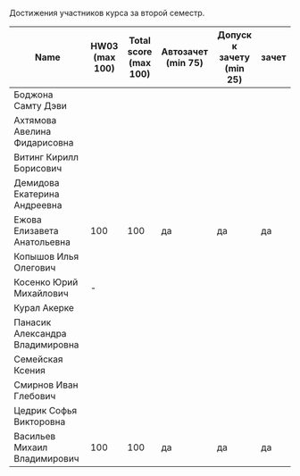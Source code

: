 Достижения участников курса за второй семестр.

| Name | HW03<br />(max 100) | Total score<br />(max 100) | Автозачет<br />(min 75) | Допуск к зачету<br />(min 25) | зачет |
|--------------------|------|--------------------------|--------------------------|-----------------------------|--------------|
| Боджона Самту  Дэви |                     |                            |                         |                               |       |
| Ахтямова  Авелина Фидарисовна |                     |                            |                         |                               |       |
| Витинг Кирилл  Борисович |                     |                            |                         |                               |       |
| Демидова  Екатерина Андреевна |                     |                            |                         |                               |       |
| Ежова  Елизавета Анатольевна | 100 | 100 | да | да | да |
| Копышов Илья  Олегович |  |  |  |  |  |
| Косенко Юрий  Михайлович | - |  |  |  |  |
| Курал Акерке |  |  |  |  |  |
| Панасик  Александра Владимировна |  |  |  |  |  |
| Семейская  Ксения |  |  |  |  |  |
| Смирнов Иван  Глебович |  |  |  |  |  |
| Цедрик Софья Викторовна |  |  |  |  |  |
| Васильев Михаил Владимирович | 100 | 100 | да | да | да |
